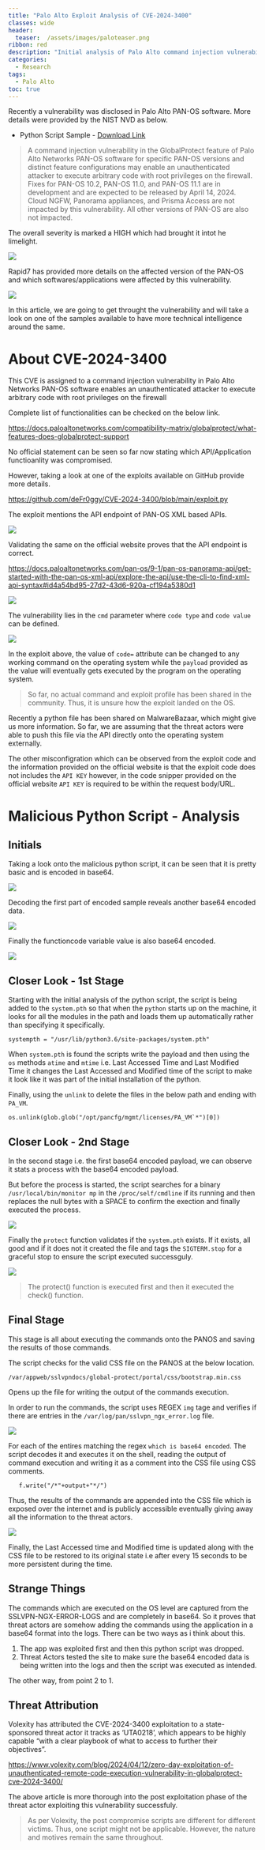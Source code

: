 ```yaml
---
title: "Palo Alto Exploit Analysis of CVE-2024-3400"
classes: wide
header:
  teaser:  /assets/images/paloteaser.png
ribbon: red
description: "Initial analysis of Palo Alto command injection vulnerability in GlobalProtect under CVE 2024-4300"
categories:
  - Research
tags:
  - Palo Alto
toc: true
---
```


Recently a vulnerability was disclosed in Palo Alto PAN-OS software. More details were provided by the NIST NVD as below. 

- Python Script Sample - [Download Link](https://bazaar.abuse.ch/sample/3de2a4392b8715bad070b2ae12243f166ead37830f7c6d24e778985927f9caac/)


> A command injection vulnerability in the GlobalProtect feature of Palo Alto Networks PAN-OS software for specific PAN-OS versions and distinct feature configurations may enable an unauthenticated attacker to execute arbitrary code with root privileges on the firewall. Fixes for PAN-OS 10.2, PAN-OS 11.0, and PAN-OS 11.1 are in development and are expected to be released by April 14, 2024. Cloud NGFW, Panorama appliances, and Prisma Access are not impacted by this vulnerability. All other versions of PAN-OS are also not impacted.


The overall severity is marked a HIGH which had brought it intot he limelight. 

![](/assets/PALO/image.png)

Rapid7 has provided more details on the affected version of the PAN-OS and which softwares/applications were affected by this vulnerability. 

![](/assets/PALO/image%20copy.png)

In this article, we are going to get throught the vulnerability and will take a look on one of the samples available to have more technical intelligence around the same. 

# About CVE-2024-3400

This CVE is assigned to a command injection vulnerability in Palo Alto Networks PAN-OS software enables an unauthenticated attacker to execute arbitrary code with root privileges on the firewall

Complete list of functionalities can be checked on the below link. 

https://docs.paloaltonetworks.com/compatibility-matrix/globalprotect/what-features-does-globalprotect-support

No official statement can be seen so far now stating which API/Application functioanlity was compromised. 

However, taking a look at one of the exploits available on GitHub provide more details. 

https://github.com/deFr0ggy/CVE-2024-3400/blob/main/exploit.py

The exploit mentions the API endpoint of PAN-OS XML based APIs. 

![](/assets/PALO/image%20copy%202.png)

Validating the same on the official website proves that the API endpoint is correct. 

https://docs.paloaltonetworks.com/pan-os/9-1/pan-os-panorama-api/get-started-with-the-pan-os-xml-api/explore-the-api/use-the-cli-to-find-xml-api-syntax#id4a54bd95-27d2-43d6-920a-cf194a5380d1

![](/assets/PALO/image%20copy%203.png)

The vulnerability lies in the `cmd` parameter where `code type` and `code value` can be defined.

![](/assets/PALO/image%20copy%204.png)

In the exploit above, the value of `code=` attribute can be changed to any working command on the operating system while the `payload` provided as the value will eventually gets executed by the program on the operating system. 

> So far, no actual command and exploit profile has been shared in the community. Thus, it is unsure how the exploit landed on the OS. 

Recently a python file has been shared on MalwareBazaar, which might give us more information. So far, we are assuming that the threat actors were able to push this file via the API directly onto the operating system externally. 

The other misconfigration which can be observed from the exploit code and the information provided on the official website is that the exploit code does not includes the `API KEY` however, in the code snipper provided on the official website `API KEY` is required to be within the request body/URL. 

# Malicious Python Script - Analysis

## Initials

Taking a look onto the malicious python script, it can be seen that it is pretty basic and is encoded in base64. 

![](/assets/PALO/image%20copy%205.png)

Decoding the first part of encoded sample reveals another base64 encoded data. 

![](/assets/PALO/image%20copy%206.png)

Finally the functioncode variable value is also base64 encoded. 

![](/assets/PALO/image%20copy%207.png)

## Closer Look - 1st Stage

Starting with the initial analysis of the python script, the script is being added to the `system.pth` so that when the `python` starts up on the machine, it looks for all the modules in the path and loads them up automatically rather than specifying it specifically. 

`systempth = "/usr/lib/python3.6/site-packages/system.pth"`

When `system.pth` is found the scripts write the payload and then using the `os` methods `atime` and `mtime` i.e. Last Accessed Time and Last Modified Time it changes the Last Accessed and Modified time of the script to make it look like it was part of the initial installation of the python. 

Finally, using the `unlink` to delete the files in the below path and ending with `PA_VM`.

```
os.unlink(glob.glob("/opt/pancfg/mgmt/licenses/PA_VM`*")[0])
```

## Closer Look - 2nd Stage

In the second stage i.e. the first base64 encoded payload, we can observe it stats a process with the base64 encoded payload. 

But before the process is started, the script searches for a binary `/usr/local/bin/monitor mp` in the `/proc/self/cmdline` if its running and then replaces the null bytes with a SPACE to confirm the exection and finally executed the process. 

![](/assets/PALO/image%20copy%208.png)

Finally the `protect` function validates if the `system.pth` exists. If it exists, all good and if it does not it created the file and tags the `SIGTERM.stop` for a graceful stop to ensure the script executed successguly. 

![](/assets/PALO/image%20copy%209.png)

> The protect() function is executed first and then it executed the check() function. 

## Final Stage

This stage is all about executing the commands onto the PANOS and saving the results of those commands. 

The script checks for the valid CSS file on the PANOS at the below location.

```
/var/appweb/sslvpndocs/global-protect/portal/css/bootstrap.min.css
```
Opens up the file for writing the output of the commands execution. 

In order to run the commands, the script uses REGEX `img` tage and verifies if there are entries in the `/var/log/pan/sslvpn_ngx_error.log` file. 

![](/assets/PALO/image%20copy%2010.png)

For each of the entires matching the regex `which is base64 encoded`. The script decodes it and executes it on the shell, reading the output of command execution and writing it as a comment into the CSS file using CSS comments. 

```
   f.write("/*"+output+"*/")
```

Thus, the results of the commands are appended into the CSS file which is exposed over the internet and is publicly accessible eventually giving away all the information to the threat actors. 

![](/assets/PALO/image%20copy%2010.png)

Finally, the Last Accessed time and Modified time is updated along with the CSS file to be restored to its original state i.e after every 15 seconds to be more persistent during the time. 

## Strange Things

The commands which are executed on the OS level are captured from the SSLVPN-NGX-ERROR-LOGS and are completely in base64. So it proves that threat actors are somehow adding the commands using the application in a base64 format into the logs. There can be two ways as i think about this. 

1. The app was exploited first and then this python script was dropped. 
2. Threat Actors tested the site to make sure the base64 encoded data is being written into the logs and then the script was executed as intended. 

The other way, from point 2 to 1. 

## Threat Attribution 

Volexity has attributed the CVE-2024-3400 exploitation to a state-sponsored threat actor it tracks as ‘UTA0218’, which appears to be highly capable “with a clear playbook of what to access to further their objectives”.

https://www.volexity.com/blog/2024/04/12/zero-day-exploitation-of-unauthenticated-remote-code-execution-vulnerability-in-globalprotect-cve-2024-3400/

The above article is more thorough into the post exploitation phase of the threat actor exploiting this vulnerability successfuly. 

> As per Volexity, the post compromise scripts are different for different victims. Thus, one script might not be applicable. However, the nature and motives remain the same throughout. 